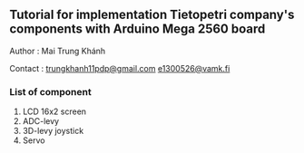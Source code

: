 ## Tutorial for implementation Tietopetri company's components with Arduino Mega 2560 board
Author : Mai Trung Khánh

Contact : trungkhanh11pdp@gmail.com
          e1300526@vamk.fi
### List of component
1. LCD 16x2 screen
2. ADC-levy
3. 3D-levy joystick
4. Servo




